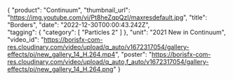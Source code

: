 {
   "product": "Continuum",
   "thumbnail_url": "https://img.youtube.com/vi/Pt8heZqpQzI/maxresdefault.jpg",
   "title": "Borders",
   "date": "2022-12-30T00:00:43.242Z",    
   "tagging": {
   "category": [
      "Particles 2"
    ]
   },
   "unit": "2021 New in Continuum",
   "video_id": "https://borisfx-com-res.cloudinary.com/video/upload/q_auto/v1672317054/gallery-effects/pi/new_gallery_14_H.264.mp4",
   "poster": "https://borisfx-com-res.cloudinary.com/video/upload/q_auto,f_auto/v1672317054/gallery-effects/pi/new_gallery_14_H.264.png"
}
